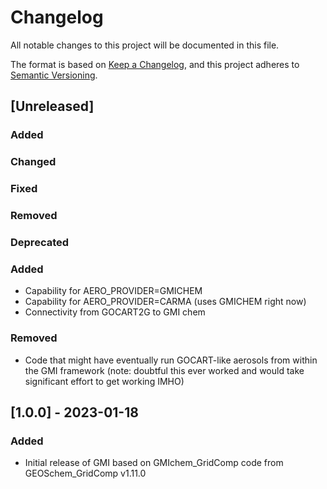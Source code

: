 # Changelog

All notable changes to this project will be documented in this file.

The format is based on [Keep a Changelog](https://keepachangelog.com/en/1.0.0/),
and this project adheres to [Semantic Versioning](https://semver.org/spec/v2.0.0.html).

## [Unreleased]

### Added

### Changed

### Fixed

### Removed

### Deprecated


### Added

- Capability for AERO_PROVIDER=GMICHEM
- Capability for AERO_PROVIDER=CARMA (uses GMICHEM right now)
- Connectivity from GOCART2G to GMI chem

### Removed

- Code that might have eventually run GOCART-like aerosols from within the GMI framework (note: doubtful this ever worked and would take significant effort to get working IMHO)


## [1.0.0] - 2023-01-18

### Added

- Initial release of GMI based on GMIchem_GridComp code from GEOSchem_GridComp v1.11.0
